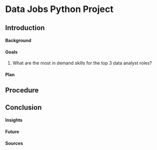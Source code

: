 # Data Jobs Python Project
## Introduction
#### Background
#### Goals
1. What are the most in demand skills for the top 3 data analyst roles?
#### Plan
## Procedure

## Conclusion
#### Insights
#### Future
#### Sources